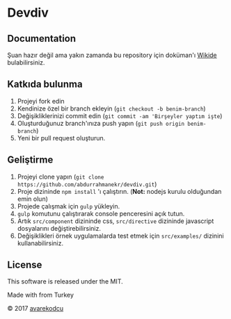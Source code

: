 # Devdiv

## Documentation
Şuan hazır değil ama yakın zamanda bu repository için doküman'ı [Wikide](https://github.com/abdurrahmanekr/devdivgridlayout/wiki) bulabilirsiniz.

## Katkıda bulunma

1. Projeyi fork edin
2. Kendinize özel bir branch ekleyin (`git checkout -b benim-branch`)
3. Değişikliklerinizi commit edin (`git commit -am 'Birşeyler yaptım işte`)
4. Oluşturduğunuz branch'ınıza push yapın (`git push origin benim-branch`)
5. Yeni bir pull request oluşturun.

## Geliştirme

1. Projeyi clone yapın (`git clone https://github.com/abdurrahmanekr/devdiv.git`)
2. Proje dizininde `npm install` 'ı çalıştırın. (__Not:__ nodejs kurulu olduğundan emin olun)
3. Projede çalışmak için `gulp` yükleyin.
4. `gulp` komutunu çalıştırarak console penceresini açık tutun.
5. Artık `src/component` dizininde css, `src/directive` dizininde javascript dosyalarını değiştirebilirsiniz.
6. Değişiklikleri örnek uygulamalarda test etmek için `src/examples/` dizinini kullanabilirsiniz.

## License

This software is released under the MIT.

Made with from Turkey

© 2017 [avarekodcu](http://www.avarekodcu.com)
